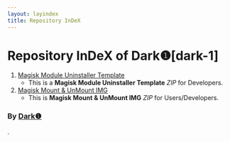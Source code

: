 ```yaml
---
layout: layindex
title: Repository InDeX
---
```

   
# Repository InDeX of Dark❶[dark-1] #   
   
1. [Magisk Module Uninstaller Template](RepoPage/Magisk-Module-Uninstaller-Template "Magisk Module Uninstaller Template")   
    - This is a **Magisk Module Uninstaller Template** *ZIP* for Developers.  
2. [Magisk Mount & UnMount IMG](RepoPage/MagiskMountUnMountIMG "Magisk Mount & UnMount IMG")   
    - This is **Magisk Mount & UnMount IMG** *ZIP* for Users/Developers.  
   
   
### By [Dark❶](https://github.com/dark-1 "Dark❶") ###   
   
.
